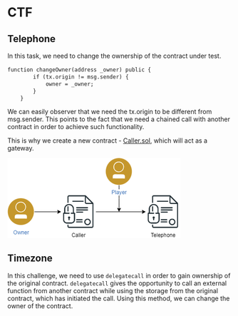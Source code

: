 # CTF

## Telephone
In this task, we need to change the ownership of the contract under test.

```solidity
function changeOwner(address _owner) public {
        if (tx.origin != msg.sender) {
            owner = _owner;
        }
    }
```

We can easily observer that we need the tx.origin to be different from msg.sender. This points to the fact that we need a chained call with another contract in order to achieve such functionality.

This is why we create a new contract - [Caller.sol](/contracts/Caller.sol), which will act as a gateway.

![Call graph](./res/pics/Telephone.png)

## Timezone
In this challenge, we need to use `delegatecall` in order to gain ownership of the original contract. `delegatecall` gives the opportunity to call an external function from another contract while using the storage from the original contract, which has initiated the call. Using this method, we can change the owner of the contract.